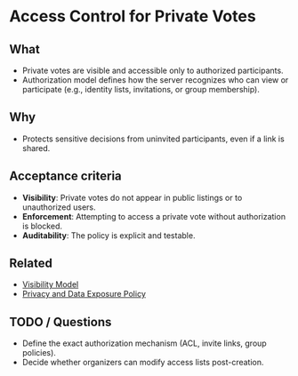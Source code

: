 # Access Control for Private Votes

## What
- Private votes are visible and accessible only to authorized participants.
- Authorization model defines how the server recognizes who can view or participate (e.g., identity lists, invitations, or group membership).

## Why
- Protects sensitive decisions from uninvited participants, even if a link is shared.

## Acceptance criteria
- **Visibility**: Private votes do not appear in public listings or to unauthorized users.
- **Enforcement**: Attempting to access a private vote without authorization is blocked.
- **Auditability**: The policy is explicit and testable.

## Related
- [Visibility Model](./visibility-model.md)
- [Privacy and Data Exposure Policy](./privacy-and-data-exposure-policy.md)

## TODO / Questions
- Define the exact authorization mechanism (ACL, invite links, group policies).
- Decide whether organizers can modify access lists post-creation.
